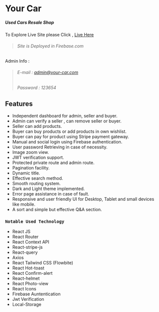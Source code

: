 # Your Car

##### Used Cars Resale Shop

To Explore Live Site please Click , [Live Here](https://your-car-84ede.web.app/)

> ###### Site is Deployed in Firebase.com

Admin Info :

> ###### E-mail : admin@your-car.com
>
> ###### Password : 123654

## Features

- Independent dashboard for admin, seller and buyer.
- Admin can verify a seller , can remove seller or buyer.
- Seller can add products.
- Buyer can buy products or add products in own wishlist.
- Buyer can pay for product using Stripe payment gateway.
- Manual and social login using Firebase authentication.
- User password Retrieving in case of necessity.
- Image zoom view.
- JWT verification support.
- Protected private route and admin route.
- Pagination facility.
- Dynamic title.
- Effective search method.
- Smooth routing system.
- Dark and Light theme implemented.
- Error page assistance in case of fault.
- Responsive and user friendly UI for Desktop, Tablet and small devices like mobile.
- A sort and simple but effective Q&A section.

### `Notable Used Technology`

- React JS
- React Router
- React Context API
- React-stripe-js
- React-query
- Axios
- React Tailwind CSS (Flowbite)
- React Hot-toast
- React Confirm-alert
- React-helmet
- React Photo-view
- React Icons
- Firebase Auntentication
- Jwt Verification
- Local-Storage
